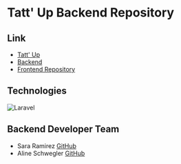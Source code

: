 # Tatt' Up Backend Repository

## Link
- [Tatt' Up](https://tatt-up-bmsd21a.bbzwinf.ch/)
- [Backend](https://backend.tatt-up-bmsd21a.bbzwinf.ch/)
- [Frontend Repository](https://github.com/ipt-9/tatt-up-frontend)
## Technologies
![Laravel](https://img.shields.io/badge/Laravel-FF2D20?style=for-the-badge&logo=laravel&logoColor=white)
## Backend Developer Team

- Sara Ramirez [GitHub](https://github.com/saractrl)
- Aline Schwegler [GitHub](https://github.com/Alineee1)
